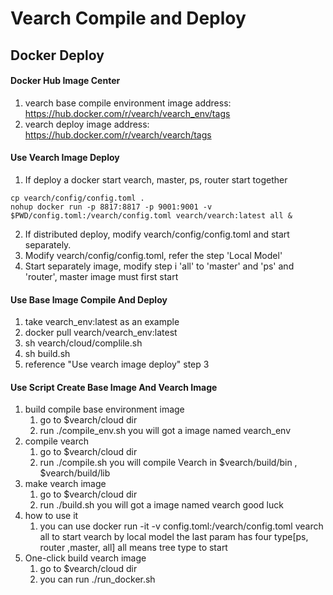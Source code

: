 # Vearch Compile and Deploy

## Docker Deploy

#### Docker Hub Image Center 
 1. vearch base compile environment image address: https://hub.docker.com/r/vearch/vearch_env/tags
 2. vearch deploy image address: https://hub.docker.com/r/vearch/vearch/tags

#### Use Vearch Image Deploy
 1. If deploy a docker start vearch, master, ps, router start together
   ```
   cp vearch/config/config.toml .
   nohup docker run -p 8817:8817 -p 9001:9001 -v $PWD/config.toml:/vearch/config.toml vearch/vearch:latest all &
   ```
 
 2. If distributed deploy, modify vearch/config/config.toml and start separately.
 3. Modify vearch/config/config.toml, refer the step 'Local Model'
 4. Start separately image, modify step i 'all' to 'master' and 'ps' and 'router', master image must first start
#### Use Base Image Compile And Deploy
 1. take vearch_env:latest as an example
 2. docker pull vearch/vearch_env:latest
 3. sh vearch/cloud/complile.sh
 4. sh build.sh
 5. reference "Use vearch image deploy" step 3

#### Use Script Create Base Image And Vearch Image
 1. build compile base environment image 
    1. go to $vearch/cloud dir
    2. run ./compile_env.sh you will got a image named vearch_env
 2. compile vearch
    1. go to $vearch/cloud dir
    2. run ./compile.sh you will compile Vearch in $vearch/build/bin , $vearch/build/lib
 3. make vearch image
    1. go to $vearch/cloud dir
    2. run ./build.sh you will got a image named vearch good luck
 4. how to use it 
    1. you can use docker run -it -v config.toml:/vearch/config.toml vearch all to start vearch by local model the last param has four type[ps, router ,master, all] all means tree type to start
 5. One-click build vearch image
    1. go to $vearch/cloud dir
    2. you can run ./run_docker.sh